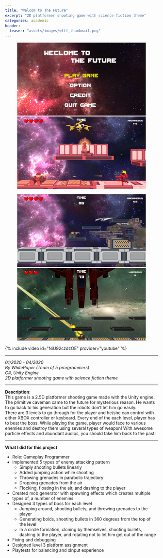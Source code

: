 ```yaml
---
title: "Welcom to The Future"
excerpt: "2D platformer shooting game with science fiction theme"
categories: academic
header:
  teaser: "assets/images/wttf_thumbnail.png"
---
```


<figure class="half">
    <a href="/assets/images/wttf_page1.png"><img src="/assets/images/wttf_page1.png"></a>
    <a href="/assets/images/wttf_page2.png"><img src="/assets/images/wttf_page2.png"></a>
</figure>
<figure class="half">
    <a href="/assets/images/wttf_page3.png"><img src="/assets/images/wttf_page3.png"></a>
    <a href="/assets/images/wttf_thumbnail.png"><img src="/assets/images/wttf_thumbnail.png"></a>
</figure>
<div style="text-align: center" markdown="1">
</div>

{% include video id="NiU92czdzOE" provider="youtube" %}

---
*01/2020 - 04/2020*  
*By WhitePaper (Team of 5 prorgrammers)*  
*C#, Unity Engine*  
*2D platformer shooting game with science fiction theme*  

---
**Description:**  
This game is a 2.5D platformer shooting game made with the Unity engine. 
The primitive caveman came to the future for mysterious reason. He wants to go back to his generation but the robots don’t let him go easily.
<br>
There are 3 levels to go through for the player and he/she can control with either XBOX controller or keyboard.
Every end of the each level, player has to beat the boss.
While playing the game, player would face to various enemies and destroy them using several types of weapon!
With awesome particle effects and abundant audios, you should take him back to the past!

---
**What I did for this project**  
  * Role: Gameplay Programmer  
  * Implemented 5 types of enemy attacking pattern 
    - Simply shooting bullets linearly
    -	Added jumping action while shooting
    -	Throwing grenades in parabolic trajectory 
    -	Dropping grenades from the air
    -	Flocking, floating in the air, and dashing to the player
  *	Created mob generator with spawning effects which creates multiple types of, a number of enemies
  *	Designed 3 types of boss for each level
    -	Jumping around, shooting bullets, and throwing grenades to the player
    -	Generating boids, shooting bullets in 360 degrees from the top of the level
    -	In a circle formation, cloning by themselves, shooting bullets, dashing to the player, and rotating not to let him get out of the range
  *	Fixing and debugging
  *	Designed level 3  platform assignment
  *	Playtests for balancing and xInput experience
